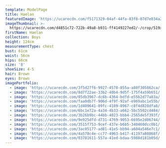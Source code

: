 ```yaml
---
template: ModelPage
title: Haelan
featuredImage: 'https://ucarecdn.com/f5171329-04af-44fa-83f8-07d7e034a281/'
imageThumbnail: >-
  https://ucarecdn.com/d4851c72-722b-49a8-b931-ff4149227ed2/-/crop/519x712/435,81/-/preview/
firstName: Haelan
collection: Boys
height: 124cm
measurementType: chest
bust: 61cm
waist: 56cm
hips: 66cm
size: '8'
shoeSize: 4-5
hair: Brown
eyes: Brown
imagePortfolio:
  - image: 'https://ucarecdn.com/3f5d27f6-9927-4578-855a-a80f305862ca/'
  - image: 'https://ucarecdn.com/8d7f22ae-33b2-40b4-9d5f-175f4a59b651/'
  - image: 'https://ucarecdn.com/05db3967-dc6b-4364-bdfd-e55b2d77a83a/'
  - image: 'https://ucarecdn.com/faa0db7f-906d-4f9f-92af-e969abc1e55b/'
  - image: 'https://ucarecdn.com/1d409641-09fc-4189-8967-c8f4d828dfa8/'
  - image: 'https://ucarecdn.com/6bc1e72a-4a34-4b33-a662-5bc5502cd484/'
  - image: 'https://ucarecdn.com/3b26b9bc-44bb-4023-bbb4-2565de5f393f/'
  - image: 'https://ucarecdn.com/9e925dfd-d731-4769-9053-6695e2d06744/'
  - image: 'https://ucarecdn.com/3515f753-9cef-437e-b6b5-340460dcc0b1/'
  - image: 'https://ucarecdn.com/3ac05177-ad81-41e5-bb94-a604a546e7c1/'
  - image: 'https://ucarecdn.com/4a578c4e-cc77-4963-b417-41197a80868f/'
  - image: 'https://ucarecdn.com/03781611-557a-41ed-bdaa-5988d181b05d/'
---
```


